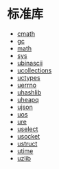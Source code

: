 标准库
=======

* [cmath](cmath.md)
* [gc](gc.md)
* [math](math.md)
* [sys](sys.md)
* [ubinascii](ubinascii.md)
* [ucollections](ucollections.md)
* [uctypes](uctypes.md)
* [uerrno](uerrno.md)
* [uhashlib](uhashlib.md)
* [uheapq](uheapq.md)
* [ujson](ujson.md)
* [uos](uos.md)
* [ure](ure.md)
* [uselect](uselect.md)
* [usocket](usocket.md)
* [ustruct](ustruct.md)
* [utime](utime.md)
* [uzlib](uzlib.md)

